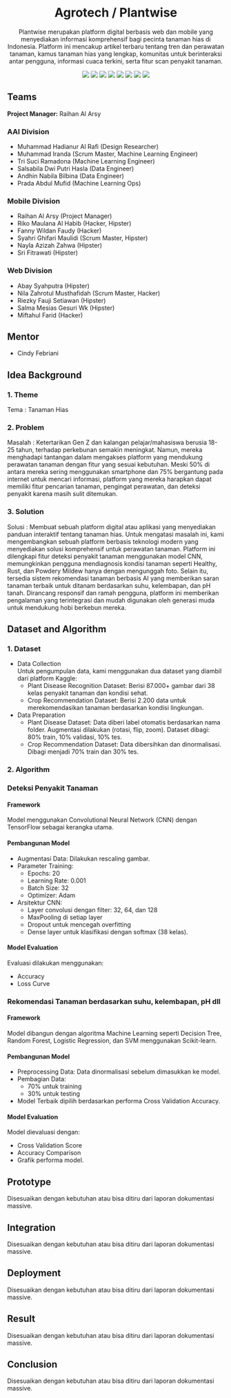 <h1 align="center">  Agrotech / Plantwise </h1>

<p align="center"> 
Plantwise merupakan platform digital berbasis web dan mobile  yang menyediakan informasi komprehensif bagi pecinta tanaman hias di Indonesia. Platform ini mencakup artikel terbaru tentang tren dan perawatan tanaman, kamus tanaman hias yang lengkap, komunitas untuk berinteraksi antar pengguna, informasi cuaca terkini, serta fitur scan penyakit tanaman. 
</p>

<div align="center">
    <!-- Your badges here -->
    <img src="https://img.shields.io/badge/python-3670A0?style=for-the-badge&logo=python&logoColor=ffdd54">
    <img src="https://img.shields.io/badge/jupyter-%23FA0F00.svg?style=for-the-badge&logo=jupyter&logoColor=white">
    <img src="https://img.shields.io/badge/flask-%23000.svg?style=for-the-badge&logo=flask&logoColor=white">
    <img src="https://img.shields.io/badge/TensorFlow-%23FF6F00.svg?style=for-the-badge&logo=TensorFlow&logoColor=white">
    <img src="https://img.shields.io/badge/scikit--learn-%23F7931E.svg?style=for-the-badge&logo=scikit-learn&logoColor=white">
    <img src="https://img.shields.io/badge/pandas-%23150458.svg?style=for-the-badge&logo=pandas&logoColor=white">
    <img src="https://img.shields.io/badge/numpy-%23013243.svg?style=for-the-badge&logo=numpy&logoColor=white">
    <img src="https://img.shields.io/badge/AI%20Model-CNN-blue?style=for-the-badge">
    
</div>

## Teams
  <span><strong>Project Manager:</strong> Raihan Al Arsy</span>

 <h3>AAI Division</h3>

- Muhammad Hadianur Al Rafi (Design Researcher)
- Muhammad Iranda (Scrum Master, Machine Learning Engineer)
- Tri Suci Ramadona (Machine Learning Engineer)
- Salsabila Dwi Putri Hasla (Data Engineer)
- Andhin Nabila Bilbina (Data Engineer)
- Prada Abdul Mufid (Machine Learning Ops)

<h3>Mobile Division</h3>

- Raihan Al Arsy (Project Manager)
- Riko Maulana Al Habib (Hacker, Hipster)
- Fanny Wildan Faudy (Hacker)
- Syahri Ghifari Maulidi (Scrum Master, Hipster)
- Nayla Azizah Zahwa (Hipster)
- Sri Fitrawati (Hipster)

<h3>Web Division</h3>

- Abay Syahputra (Hipster)
- Nila Zahrotul Musthafidah (Scrum Master, Hacker)
- Riezky Fauji Setiawan (Hipster)
- Salma Mesias Gesuri Wk (Hipster)
- Miftahul Farid (Hacker)

## Mentor

- Cindy Febriani

## Idea Background

### 1. Theme
Tema : Tanaman Hias

### 2. Problem
Masalah : Ketertarikan Gen Z dan kalangan pelajar/mahasiswa berusia 18-25 tahun, terhadap perkebunan semakin meningkat. Namun, mereka menghadapi tantangan dalam mengakses platform yang mendukung perawatan tanaman dengan fitur yang sesuai kebutuhan. Meski 50% di antara mereka sering menggunakan smartphone dan 75% bergantung pada internet untuk mencari informasi, platform yang mereka harapkan dapat  memiliki fitur pencarian tanaman, pengingat perawatan, dan deteksi penyakit karena masih sulit ditemukan. 

### 3. Solution
Solusi : Membuat sebuah platform digital atau aplikasi yang menyediakan panduan interaktif tentang tanaman hias. Untuk mengatasi masalah ini, kami mengembangkan sebuah platform berbasis teknologi modern yang menyediakan solusi komprehensif untuk perawatan tanaman. Platform ini dilengkapi fitur deteksi penyakit tanaman menggunakan model CNN, memungkinkan pengguna mendiagnosis kondisi tanaman seperti Healthy, Rust, dan Powdery Mildew hanya dengan mengunggah foto. Selain itu, tersedia sistem rekomendasi tanaman berbasis AI yang memberikan saran tanaman terbaik untuk ditanam berdasarkan suhu, kelembapan, dan pH tanah. Dirancang responsif dan ramah pengguna, platform ini memberikan pengalaman yang terintegrasi dan mudah digunakan oleh generasi muda untuk mendukung hobi berkebun mereka.
## Dataset and Algorithm

### 1. Dataset
- Data Collection <br />
Untuk pengumpulan data, kami menggunakan dua dataset yang diambil dari platform Kaggle:
  - Plant Disease Recognition Dataset: Berisi 87.000+ gambar dari 38 kelas penyakit tanaman dan kondisi sehat. 
  -  Crop Recommendation Dataset: Berisi 2.200 data untuk merekomendasikan tanaman berdasarkan kondisi lingkungan.
-  Data Preparation <br />
   - Plant Disease Dataset:
Data diberi label otomatis berdasarkan nama folder.
Augmentasi dilakukan (rotasi, flip, zoom).
Dataset dibagi: 80% train, 10% validasi, 10% tes. 
   - Crop Recommendation Dataset:
Data dibersihkan dan dinormalisasi.
Dibagi menjadi 70% train dan 30% tes.

### 2. Algorithm

### Deteksi Penyakit Tanaman

#### Framework
Model menggunakan Convolutional Neural Network (CNN) dengan TensorFlow sebagai kerangka utama.

#### Pembangunan Model
- Augmentasi Data: Dilakukan rescaling gambar.
- Parameter Training:
  - Epochs: 20
  - Learning Rate: 0.001
  - Batch Size: 32
  - Optimizer: Adam
- Arsitektur CNN:
  - Layer convolusi dengan filter: 32, 64, dan 128
  - MaxPooling di setiap layer
  - Dropout untuk mencegah overfitting
  - Dense layer untuk klasifikasi dengan softmax (38 kelas).

#### Model Evaluation
Evaluasi dilakukan menggunakan:
- Accuracy
- Loss Curve

### Rekomendasi Tanaman berdasarkan suhu, kelembapan, pH dll

#### Framework
Model dibangun dengan algoritma Machine Learning seperti Decision Tree, Random Forest, Logistic Regression, dan SVM menggunakan Scikit-learn.

#### Pembangunan Model
- Preprocessing Data: Data dinormalisasi sebelum dimasukkan ke model.
- Pembagian Data:
  - 70% untuk training
  - 30% untuk testing
- Model Terbaik dipilih berdasarkan performa Cross Validation Accuracy.

#### Model Evaluation
Model dievaluasi dengan:
- Cross Validation Score
- Accuracy Comparison
- Grafik performa model.


## Prototype
Disesuaikan dengan kebutuhan atau bisa ditiru dari laporan dokumentasi massive.

## Integration
Disesuaikan dengan kebutuhan atau bisa ditiru dari laporan dokumentasi massive.

## Deployment
Disesuaikan dengan kebutuhan atau bisa ditiru dari laporan dokumentasi massive.

## Result
Disesuaikan dengan kebutuhan atau bisa ditiru dari laporan dokumentasi massive.

## Conclusion
Disesuaikan dengan kebutuhan atau bisa ditiru dari laporan dokumentasi massive.
